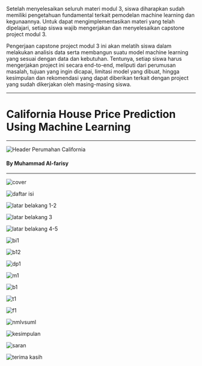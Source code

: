 Setelah menyelesaikan seluruh materi modul 3, siswa diharapkan sudah memiliki pengetahuan fundamental terkait pemodelan machine learning dan kegunaannya. Untuk dapat
mengimplementasikan materi yang telah dipelajari, setiap siswa wajib mengerjakan dan menyelesaikan capstone project modul 3.

Pengerjaan capstone project modul 3 ini akan melatih siswa dalam melakukan analisis data serta membangun suatu model machine learning yang sesuai dengan data dan kebutuhan. Tentunya, setiap siswa harus mengerjakan project ini secara end-to-end, meliputi dari perumusan masalah, tujuan yang ingin dicapai, limitasi model yang dibuat, hingga kesimpulan dan rekomendasi yang dapat diberikan terkait dengan project yang sudah dikerjakan oleh masing-masing siswa.
<hr>

# California House Price Prediction Using Machine Learning
<hr>

![Header Perumahan California](https://github.com/mhdalfarisy/California-House-Price-Prediction-Using-Machine-Learning/blob/main/gambar/1-Skyline_Street-Scene_CC_RET_conversion1_920.jpg)


#### By Muhammad Al-farisy
<hr>

![cover](https://github.com/mhdalfarisy/California-House-Price-Prediction-Using-Machine-Learning/blob/main/gambar/cover.JPG)

![daftar isi](https://github.com/mhdalfarisy/California-House-Price-Prediction-Using-Machine-Learning/blob/main/gambar/di.JPG)

![latar belakang 1-2](https://github.com/mhdalfarisy/California-House-Price-Prediction-Using-Machine-Learning/blob/main/gambar/lb1.JPG)

![latar belakang 3](https://github.com/mhdalfarisy/California-House-Price-Prediction-Using-Machine-Learning/blob/main/gambar/lb2.JPG)

![latar belakang 4-5](https://github.com/mhdalfarisy/California-House-Price-Prediction-Using-Machine-Learning/blob/main/gambar/lb3.JPG)

![bi1](https://github.com/mhdalfarisy/California-House-Price-Prediction-Using-Machine-Learning/blob/main/gambar/da1.JPG)

![b12](https://github.com/mhdalfarisy/California-House-Price-Prediction-Using-Machine-Learning/blob/main/gambar/da2.JPG)

![dp1](https://github.com/mhdalfarisy/California-House-Price-Prediction-Using-Machine-Learning/blob/main/gambar/dp1.JPG)

![m1](https://github.com/mhdalfarisy/California-House-Price-Prediction-Using-Machine-Learning/blob/main/gambar/m1.JPG)

![b1](https://github.com/mhdalfarisy/California-House-Price-Prediction-Using-Machine-Learning/blob/main/gambar/b1.JPG)

![t1](https://github.com/mhdalfarisy/California-House-Price-Prediction-Using-Machine-Learning/blob/main/gambar/t1.JPG)

![f1](https://github.com/mhdalfarisy/California-House-Price-Prediction-Using-Machine-Learning/blob/main/gambar/f1.JPG)

![nmlvsuml](https://github.com/mhdalfarisy/California-House-Price-Prediction-Using-Machine-Learning/blob/main/gambar/nmlvsuml.JPG)

![kesimpulan](https://github.com/mhdalfarisy/California-House-Price-Prediction-Using-Machine-Learning/blob/main/gambar/kesimpulan.jpg)

![saran](https://github.com/mhdalfarisy/California-House-Price-Prediction-Using-Machine-Learning/blob/main/gambar/saran.JPG)

![terima kasih](https://github.com/mhdalfarisy/California-House-Price-Prediction-Using-Machine-Learning/blob/main/gambar/thanks.JPG)
